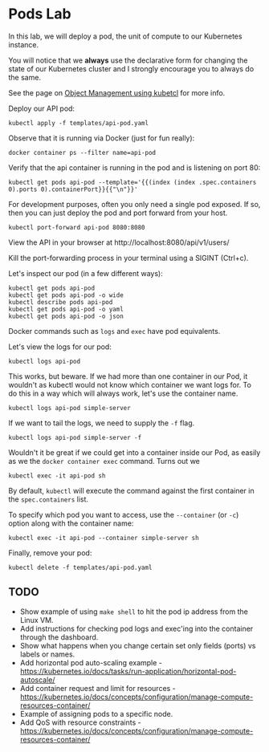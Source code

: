 # Pods Lab

In this lab, we will deploy a pod, the unit of compute to our Kubernetes instance.

You will notice that we **always** use the declarative form for changing the state of our Kubernetes cluster and I strongly encourage you to always do the same.

See the page on [Object Management using kubetcl](https://kubernetes.io/docs/concepts/overview/object-management-kubectl/declarative-config/) for more info.

Deploy our API pod:

    kubectl apply -f templates/api-pod.yaml

Observe that it is running via Docker (just for fun really):

    docker container ps --filter name=api-pod

Verify that the api container is running in the pod and is listening on port 80:

    kubectl get pods api-pod --template='{{(index (index .spec.containers 0).ports 0).containerPort}}{{"\n"}}'

For development purposes, often you only need a single pod exposed. If so, then you can just deploy the pod and port forward from your host.

    kubectl port-forward api-pod 8080:8080

View the API in your browser at http://localhost:8080/api/v1/users/

Kill the port-forwarding process in your terminal using a SIGINT (Ctrl+c).

Let's inspect our pod (in a few different ways):

    kubectl get pods api-pod
    kubectl get pods api-pod -o wide
    kubectl describe pods api-pod
    kubectl get pods api-pod -o yaml
    kubectl get pods api-pod -o json

Docker commands such as `logs` and `exec` have pod equivalents.

Let's view the logs for our pod:

    kubectl logs api-pod

This works, but beware. If we had more than one container in our Pod, it wouldn't as kubectl would not know which container we want logs for. To do this in a way which will always work, let's use the container name.

    kubectl logs api-pod simple-server

If we want to tail the logs, we need to supply the `-f` flag.

    kubectl logs api-pod simple-server -f

Wouldn't it be great if we could get into a container inside our Pod, as easily as we the `docker container exec` command. Turns out we

    kubectl exec -it api-pod sh

By default, `kubectl` will execute the command against the first container in the `spec.containers` list. 

To specify which pod you want to access, use the `--container` (or `-c`) option along with the container name:

    kubectl exec -it api-pod --container simple-server sh

Finally, remove your pod:

    kubectl delete -f templates/api-pod.yaml

## TODO

 - Show example of using `make shell` to hit the pod ip address from the Linux VM.
 - Add instructions for checking pod logs and exec'ing into the container through the dashboard.
 - Show what happens when you change certain set only fields (ports) vs labels or names.
 - Add horizontal pod auto-scaling example - https://kubernetes.io/docs/tasks/run-application/horizontal-pod-autoscale/
 - Add container request and limit for resources - https://kubernetes.io/docs/concepts/configuration/manage-compute-resources-container/
 - Example of assigning pods to a specific node.
 - Add QoS with resource constraints - https://kubernetes.io/docs/concepts/configuration/manage-compute-resources-container/
